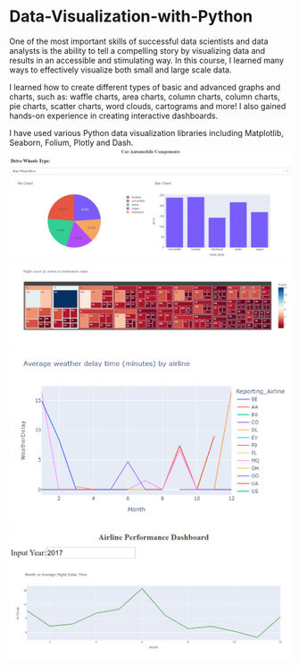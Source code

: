 # Data-Visualization-with-Python
One of the most important skills of successful data scientists and data analysts is the ability to tell a compelling story by visualizing data and results in an accessible and stimulating way. In this course, I learned many ways to effectively visualize both small and large scale data.

I learned how to create different types of basic and advanced graphs and charts, such as: waffle charts, area charts, column charts, column charts, pie charts, scatter charts, word clouds, cartograms and more! I also gained hands-on experience in creating interactive dashboards.

I have used various Python data visualization libraries including Matplotlib, Seaborn, Folium, Plotly and Dash.
![4](https://github.com/tina-ds/Data-Visualization-with-Python/blob/c3370e6e6093a8ac81613432b3acb2ab48ac8cf5/4.jpg)
![/US%20Domestic%20Airline%20Flights%20Performance](https://github.com/tina-ds/Data-Visualization-with-Python/blob/98c6bf2f4abbcd3eaa2a63389b5185dd45b684e2/US%20Domestic%20Airline%20Flights%20Performance.png)
![Flight%20Delay%20Time%20Statistics](https://github.com/tina-ds/Data-Visualization-with-Python/blob/9ec9323193a787b988c6495d9af3a4fbab1a38f8/Flight%20Delay%20Time%20Statistics.png)
![Airline%20Performance%20Dashboard.png](https://github.com/tina-ds/Data-Visualization-with-Python/blob/9ec9323193a787b988c6495d9af3a4fbab1a38f8/Airline%20Performance%20Dashboard.png.jpg)
